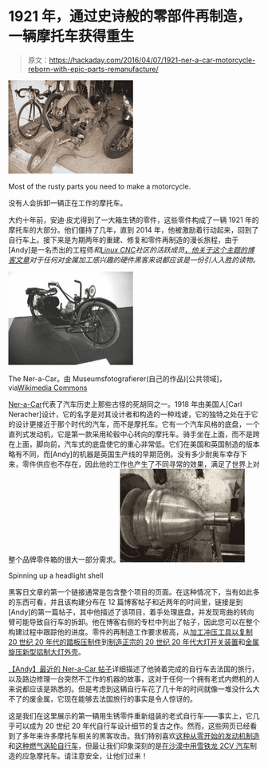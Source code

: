 # 1921 年，通过史诗般的零部件再制造，一辆摩托车获得重生

> 原文：<https://hackaday.com/2016/04/07/1921-ner-a-car-motorcycle-reborn-with-epic-parts-remanufacture/>

[![Most of the rusty parts you need to make a motorcycle.](img/ac0d6046ec36f9471e7975ba87136f74.png)](https://hackaday.com/wp-content/uploads/2016/04/ner-a-car-pile-of-parts.jpg)

Most of the rusty parts you need to make a motorcycle.

没有人会拆卸一辆正在工作的摩托车。

大约十年前，安迪·皮尤得到了一大箱生锈的零件，这些零件构成了一辆 1921 年的摩托车的大部分。他们僵持了几年，直到 2014 年，他被激励着行动起来，回到了自行车上。接下来是为期两年的重建、修复和零件再制造的漫长旅程，由于[Andy]是一名杰出的工程师*和[Linux CNC](http://www.linuxcnc.org/)社区的活跃成员[，他关于这个主题的博客文章](http://bodgesoc.blogspot.co.uk/search/label/Ner-a-Car)对于任何对金属加工感兴趣的硬件黑客来说都应该是一份引人入胜的读物。*

[![The Ner-a-Car. By Museumsfotografierer (Own work) [Public domain], via Wikimedia Commons](img/b62422888865e20b9e45377988d98054.png)](https://hackaday.com/wp-content/uploads/2016/04/640px-ner-a-car_1924_01.jpg)

The Ner-a-Car。由 Museumsfotografierer(自己的作品)[公共领域]，via[Wikimedia Commons](https://commons.wikimedia.org/wiki/File:Ner-A-Car_1924_01.jpg)

[Ner-a-Car](https://en.wikipedia.org/wiki/Ner-A-Car)代表了汽车历史上那些古怪的死胡同之一。1918 年由美国人[Carl Neracher]设计，它的名字是对其设计者和构造的一种戏谑，它的独特之处在于它的设计更接近于那个时代的汽车，而不是摩托车。它有一个汽车风格的底盘，一个直列式发动机，它是第一款采用轮毂中心转向的摩托车。骑手坐在上面，而不是跨在上面，脚向前，汽车式的底盘使它的重心非常低。它们在美国和英国制造的版本略有不同，而[Andy]的机器是英国生产线的早期范例。没有多少耐奥车幸存下来，零件供应也不存在，因此他的工作也产生了不同寻常的效果，满足了世界上对整个品牌零件箱的很大一部分需求。[![Spinning up a headlight shell](img/1e54d7b199db0f6ed9986d3a4ebc894a.png)](https://hackaday.com/wp-content/uploads/2016/04/spinning-light.jpg)

Spinning up a headlight shell

黑客日文章的第一个链接通常是包含整个项目的页面。在这种情况下，当有如此多的东西可看，并且该构建分布在 12 篇博客帖子和近两年的时间里，链接是到[Andy]的第一篇帖子，其中他描述了该项目，着手处理底盘，并发现弯曲的转向臂可能导致自行车的拆卸。他在博客右侧的专栏中列出了帖子，因此您可以在整个构建过程中跟踪他的进度。零件的再制造工作要求极高，从[加工冲压工具以复制 20 世纪 20 年代的踏板压制件](http://bodgesoc.blogspot.co.uk/search/label/Neracar06%20Footboards%3A%20Fuel%20Tank)到[制造正宗的 20 世纪 20 年代大灯开关装置](http://bodgesoc.blogspot.co.uk/search/label/Neracar10%20Finishing%20up)和[金属旋压新型铝制大灯外壳](http://bodgesoc.blogspot.co.uk/search/label/Neracar11%20The%20Eyes%20Have%20It)。

[【Andy】最近的 Ner-a-Car 帖子](http://bodgesoc.blogspot.co.uk/search/label/Neracar12%20La%20Belle%20France)详细描述了他骑着完成的自行车去法国的旅行，以及路边修理一台突然不工作的机器的故事，这对于任何一个拥有老式内燃机的人来说都应该是熟悉的。但是考虑到这辆自行车花了几十年的时间就像一堆没什么大不了的废金属，它现在能够去法国旅行的事实是令人惊讶的。

这是我们在这里展示的第一辆用生锈零件重新组装的老式自行车——事实上，它几乎可以成为 20 世纪 20 年代自行车设计细节的复古之作。然而，这些网页已经看到了多年来许多摩托车相关的黑客攻击。我们特别喜欢[这种从零开始的发动机制造](http://hackaday.com/2012/06/20/milling-a-motorcycle-engine/)和[这种燃气涡轮自行车](http://hackaday.com/2014/07/25/you-might-be-cool-but-youre-not-gas-turbine-motorcycle-cool/)，但最让我们印象深刻的是[在沙漠中用雪铁龙 2CV 汽车](http://hackaday.com/2012/05/21/man-stranded-in-the-desert-makes-a-motorcycle-from-his-broken-car/)制造的应急摩托车。请注意安全，让他们过来！